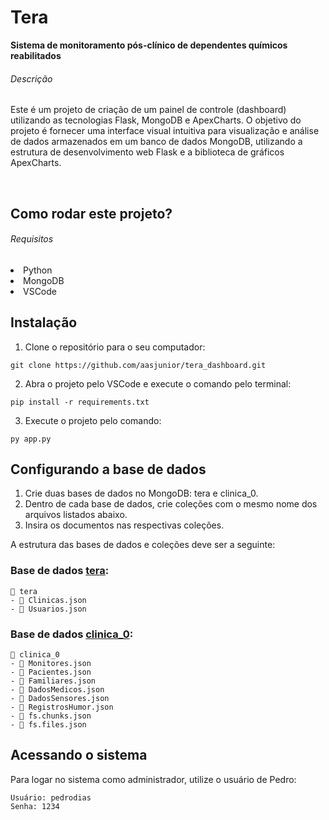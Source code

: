 # Tera
<aside><strong>Sistema de monitoramento pós-clínico de dependentes químicos reabilitados</strong></aside>

###### Descrição
<p>Este é um projeto de criação de um painel de controle (dashboard) utilizando as tecnologias Flask, MongoDB e ApexCharts. O objetivo do projeto é fornecer uma interface visual intuitiva para visualização e análise de dados armazenados em um banco de dados MongoDB, utilizando a estrutura de desenvolvimento web Flask e a biblioteca de gráficos ApexCharts.</p><br>

## Como rodar este projeto?

###### Requisitos

<li>Python</li>
<li>MongoDB</li>
<li>VSCode</li>

## Instalação

1. Clone o repositório para o seu computador:

```
git clone https://github.com/aasjunior/tera_dashboard.git
```

2. Abra o projeto pelo VSCode e execute o comando pelo terminal: 

```
pip install -r requirements.txt
```

3. Execute o projeto pelo comando:

```
py app.py
```

## Configurando a base de dados

1. Crie duas bases de dados no MongoDB: tera e clinica_0.
2. Dentro de cada base de dados, crie coleções com o mesmo nome dos arquivos listados abaixo.
3. Insira os documentos nas respectivas coleções.

A estrutura das bases de dados e coleções deve ser a seguinte:

### Base de dados [tera](models/base_dados/tera):

```
📁 tera
- 📄 Clinicas.json
- 📄 Usuarios.json
```

### Base de dados [clinica_0](models/base_dados/clinica_0):

```
📁 clinica_0
- 📄 Monitores.json
- 📄 Pacientes.json
- 📄 Familiares.json
- 📄 DadosMedicos.json
- 📄 DadosSensores.json
- 📄 RegistrosHumor.json
- 📄 fs.chunks.json
- 📄 fs.files.json
```

## Acessando o sistema

Para logar no sistema como administrador, utilize o usuário de Pedro:

```
Usuário: pedrodias
Senha: 1234
```
